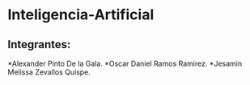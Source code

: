 # Inteligencia-Artificial
## Integrantes:
*Alexander Pinto De la Gala.
*Oscar Daniel Ramos Ramirez.
*Jesamin Melissa Zevallos Quispe.
